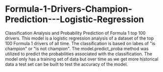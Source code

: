 # Formula-1-Drivers-Champion-Prediction---Logistic-Regression
Classification Analysis and Probability Prediction of Formula 1 top 100 drivers.  This model is a logistic regression analysis of a dataset of the top 100 Formula 1 drivers of all time.  The classification is based on labes of "is champion" or "is not champion". The model.predict_proba method was utilized to predict the probabilities associated with the classification.  The model only has a training set of data but over time as we get more historical data a test set can be built to test the accuracy of the model.  
